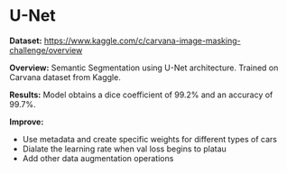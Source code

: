 # U-Net

**Dataset:** https://www.kaggle.com/c/carvana-image-masking-challenge/overview

**Overview:** Semantic Segmentation using U-Net architecture. Trained on Carvana dataset from Kaggle.

**Results:** Model obtains a dice coefficient of 99.2% and an accuracy of 99.7%.

**Improve:** 
 - Use metadata and create specific weights for different types of cars
 - Dialate the learning rate when val loss begins to platau
 - Add other data augmentation operations
